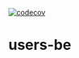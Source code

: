 [![codecov](https://codecov.io/gh/taller2-grupo10/users-be/branch/endpoints/graph/badge.svg?token=UWT1CEJLCK)](https://codecov.io/gh/taller2-grupo10/users-be)

# users-be